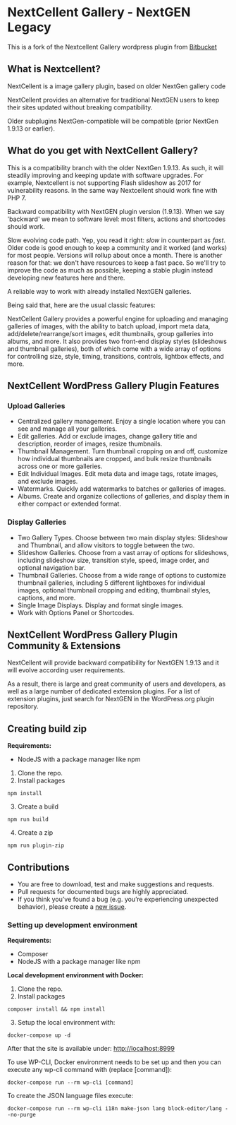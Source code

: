 # NextCellent Gallery - NextGEN Legacy

This is a fork of the Nextcellent Gallery wordpress plugin from [Bitbucket](https://bitbucket.org/wpgetready/nextcellent/src/master/)

## What is Nextcellent?

NextCellent is a image gallery plugin, based on older NextGen gallery code

NextCellent provides an alternative for traditional NextGEN users to keep their sites updated without breaking compatibility.

Older subplugins NextGen-compatible will be compatible (prior NextGen 1.9.13 or earlier).

## What do you get with NextCellent Gallery?

This is a compatibility branch with the older NextGen 1.9.13. As such, it will steadily improving and keeping update with software upgrades.
For example, Nextcellent is not supporting Flash slideshow as 2017 for vulnerability reasons. In the same way Nextcellent should work fine with PHP 7.

Backward compatibility with NextGEN plugin version (1.9.13). When we say 'backward' we mean to software level: most filters, actions and shortcodes should work.

Slow evolving code path. Yep, you read it right: _slow_ in counterpart as _fast_. Older code is good enough to keep a community and it worked (and works) for most people. Versions will rollup about once a month. There is another reason for that: we don't have resources to keep a fast pace. So we'll try to improve the code as much as possible, keeping a stable plugin instead developing new features here and there.

A reliable way to work with already installed NextGEN galleries.

Being said that, here are the usual classic features:

NextCellent Gallery provides a powerful engine for uploading and managing galleries of images, with the ability to batch upload, import meta data, add/delete/rearrange/sort images, edit thumbnails, group galleries into albums, and more. It also provides two front-end display styles (slideshows and thumbnail galleries), both of which come with a wide array of options for controlling size, style, timing, transitions, controls, lightbox effects, and more.

## NextCellent WordPress Gallery Plugin Features

### Upload Galleries

- Centralized gallery management. Enjoy a single location where you can see and manage all your galleries.
- Edit galleries. Add or exclude images, change gallery title and description, reorder of images, resize thumbnails.
- Thumbnail Management. Turn thumbnail cropping on and off, customize how individual thumbnails are cropped, and bulk resize thumbnails across one or more galleries.
- Edit Individual Images. Edit meta data and image tags, rotate images, and exclude images.
- Watermarks. Quickly add watermarks to batches or galleries of images.
- Albums. Create and organize collections of galleries, and display them in either compact or extended format.

### Display Galleries

- Two Gallery Types. Choose between two main display styles: Slideshow and Thumbnail, and allow visitors to toggle between the two.
- Slideshow Galleries. Choose from a vast array of options for slideshows, including slideshow size, transition style, speed, image order, and optional navigation bar.
- Thumbnail Galleries. Choose from a wide range of options to customize thumbnail galleries, including 5 different lightboxes for individual images, optional thumbnail cropping and editing, thumbnail styles, captions, and more.
- Single Image Displays. Display and format single images.
- Work with Options Panel or Shortcodes.

## NextCellent WordPress Gallery Plugin Community & Extensions

NextCellent will provide backward compatibility for NextGEN 1.9.13 and it will evolve according user requirements.

As a result, there is large and great community of users and developers, as well as a large number of dedicated extension plugins. For a list of extension plugins, just search for NextGEN in the WordPress.org plugin repository.

## Creating build zip

**Requirements:**

- NodeJS with a package manager like npm

1. Clone the repo.
2. Install packages

```
npm install
```

3. Create a build

```
npm run build
```

4. Create a zip

```
npm run plugin-zip
```

## Contributions

- You are free to download, test and make suggestions and requests.
- Pull requests for documented bugs are highly appreciated.
- If you think you’ve found a bug (e.g. you’re experiencing unexpected behavior), please create a [new issue](https://github.com/nickg/nextcellent/issues).

### Setting up development environment

**Requirements:**

- Composer
- NodeJS with a package manager like npm

**Local development environment with Docker:**

1. Clone the repo.
2. Install packages

```
composer install && npm install
```

3. Setup the local environment with:

```
docker-compose up -d
```

After that the site is available under: [http://localhost:8999](http://localhost:8999)

To use WP-CLI, Docker environment needs to be set up and then you can execute any wp-cli command with (replace [command]):

```
docker-compose run --rm wp-cli [command]
```

To create the JSON language files execute:

```
docker-compose run --rm wp-cli i18n make-json lang block-editor/lang --no-purge
```
